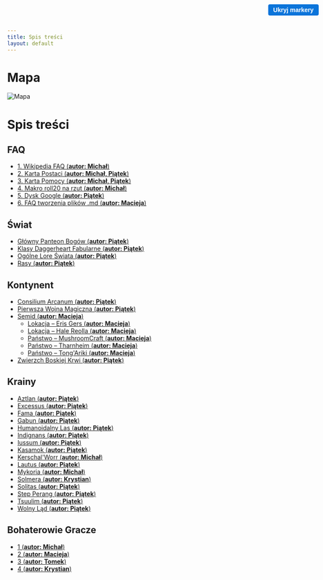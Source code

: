 ```yaml
---
title: Spis treści
layout: default
---
```


# Mapa
<div class="map-container">
	<img src="imgs/mapa.png" alt="Mapa" class="map" />
	<!-- Przykładowe markery -->
	<div class="marker" style="top: 40.10%; left: 7.81%;" title="Aztlan" data-link="{{ site.baseurl }}/krainy/aztlan.html"></div>
	<div class="marker" style="top: 93.96%; left: 79.49%;" title="Crathalon" data-link="{{ site.baseurl }}/krainy/crathalon.html"></div>
	<div class="marker" style="top: 21.98%; left: 24.41%;" title="Fama" data-link="{{ site.baseurl }}/krainy/fama.html"></div>
	<div class="marker" style="top: 35.30%; left: 21.04%;" title="Excessus" data-link="{{ site.baseurl }}/krainy/excessus.html"></div>
	<div class="marker" style="top: 24.65%; left: 35.16%;" title="Gabun" data-link="{{ site.baseurl }}/krainy/gabun.html"></div>
	<div class="marker" style="top: 36.89%; left: 89.45%;" title="Gora" data-link="{{ site.baseurl }}/krainy/gora.html"></div>
	<div class="marker" style="top: 41.66%; left: 76.17%;" title="Humanoidalny Las" data-link="{{ site.baseurl }}/krainy/humanoidalny_las.html"></div>
	<div class="marker" style="top: 46.43%; left: 38.57%;" title="Iussum" data-link="{{ site.baseurl }}/krainy/iussum.html"></div>
	<div class="marker" style="top: 52.12%; left: 24.90%;" title="Indignans" data-link="{{ site.baseurl }}/krainy/indignans.html"></div>
	<div class="marker" style="top: 90.70%; left: 17.09%;" title="Kasamok" data-link="{{ site.baseurl }}/krainy/kasamok.html"></div>
	<div class="marker" style="top: 60.14%; left: 84.21%;" title="Kerschal’Worr" data-link="{{ site.baseurl }}/krainy/kerschal_worr.html"></div>
	<div class="marker" style="top: 36.89%; left: 29.79%;" title="Lautus" data-link="{{ site.baseurl }}/krainy/lautus.html"></div>
	<div class="marker" style="top: 66.14%; left: 67.19%;" title="Mykoria" data-link="{{ site.baseurl }}/krainy/mykoria.html"></div>
	<div class="marker" style="top: 71.91%; left: 21.48%;" title="Pasmo" data-link="{{ site.baseurl }}/krainy/pasmo.html"></div>
	<div class="marker" style="top: 13.63%; left: 22.46%;" title="Solitas" data-link="{{ site.baseurl }}/krainy/solitas.html"></div>
	<div class="marker" style="top: 73.45%; left: 48.83%;" title="Solmera" data-link="{{ site.baseurl }}/krainy/solmera.html"></div>
	<div class="marker" style="top: 40.10%; left: 49.80%;" title="Step Perang" data-link="{{ site.baseurl }}/krainy/step_perang.html"></div>
	<div class="marker" style="top: 18.79%; left: 55.15%;" title="Tsuulim" data-link="{{ site.baseurl }}/krainy/tsuulim.html"></div>
	<div class="marker" style="top: 37.27%; left: 64.84%;" title="Tomkowo" data-link="{{ site.baseurl }}/krainy/tomkowo.html"></div>
	<div class="marker" style="top: 21.77%; left: 81.52%;" title="Wieza" data-link="{{ site.baseurl }}/krainy/wieza.html"></div>
	<div class="marker" style="top: 5.10%; left: 36.33%;" title="Wormhole" data-link="{{ site.baseurl }}/krainy/wormhole.html"></div>
	<div class="marker" style="top: 13.63%; left: 13.18%;" title="Wolny Ląd" data-link="{{ site.baseurl }}/krainy/wolny_lad.html"></div>

  <button id="toggleMarkersBtn" style="
    position: absolute;
    top: 10px;
    right: 10px;
    z-index: 50;
    background: #0a74da;
    border: none;
    color: white;
    padding: 5px 12px;
    border-radius: 4px;
    cursor: pointer;
    font-family: 'Eveleth', sans-serif;
    font-weight: 600;
    font-size: 14px;
  ">
    Ukryj markery
  </button>
</div>
<link rel="stylesheet" href="css/mapa.css" />
<script src="js/mapa.js"></script>

# Spis treści

## FAQ
- [1. Wikipedia FAQ (<strong>autor:  Michał</strong>)](/faq/wiki_faq.md)
- [2. Karta Postaci (<strong>autor: Michał, Piątek</strong>)](/faq/karta_postaci.md)
- [3. Karta Pomocy (<strong>autor: Michał, Piątek</strong>)](/faq/karta_pomocy.md)
- [4. Makro roll20 na rzut (<strong>autor: Michał</strong>)](/faq/makro.md)
- [5. Dysk Google (<strong>autor:  Piątek</strong>)](/faq/dysk_google.md)
- [6. FAQ tworzenia plików .md (<strong>autor:  Macieja</strong>)](/faq/md_faq.md)

## Świat
- [Główny Panteon Bogów (<strong>autor:  Piątek</strong>)](/swiat/glowny_panteon_bogow.md)
- [Klasy Daggerheart Fabularne (<strong>autor:  Piątek</strong>)](/swiat/klasy_daggerheart_fabularne.md)
- [Ogólne Lore Świata (<strong>autor:  Piątek</strong>)](/swiat/ogolne_swiat.md)
- [Rasy (<strong>autor:  Piątek</strong>)](/swiat/rasy.md)

## Kontynent
- [Consilium Arcanum (<strong>autor:  Piątek</strong>)](/kontynent/consilium_arcanum.md)
- [Pierwsza Wojna Magiczna (<strong>autor:  Piątek</strong>)](/kontynent/pierwsza_wojna_magiczna.md)
- [Semid (<strong>autor: Macieja</strong>)](/kontynent/semid.md)
	- [Lokacja – Eris Gers (<strong>autor: Macieja</strong>)](/kontynent/semid/lokacje_erisgers.md)
	- [Lokacja – Hale Reolla (<strong>autor: Macieja</strong>)](/kontynent/semid/lokacje_hale_reolla.md)
	- [Państwo – MushroomCraft (<strong>autor: Macieja</strong>)](/kontynent/semid/panstwo_mushroomcraft.md)
	- [Państwo – Tharnheim (<strong>autor: Macieja</strong>)](/kontynent/semid/panstwo_tharnheim.md)
	- [Państwo – Tong'Ariki (<strong>autor: Macieja</strong>)](/kontynent/semid/panstwo_tong_ariki.md)
- [Zwierzch Boskiej Krwi (<strong>autor:  Piątek</strong>)](/kontynent/zwierzch_boskiej_krwi.md)


## Krainy
- [Aztlan (<strong>autor: Piątek</strong>)](/krainy/aztlan.md)
- [Excessus (<strong>autor: Piątek</strong>)](/krainy/excessus.md)
- [Fama (<strong>autor: Piątek</strong>)](/krainy/fama.md)
- [Gabun (<strong>autor:  Piątek</strong>)](/krainy/gabun.md)
- [Humanoidalny Las (<strong>autor:  Piątek</strong>)](/krainy/humanoidalny_las.md)
- [Indignans (<strong>autor:  Piątek</strong>)](/krainy/indignans.md)
- [Iussum (<strong>autor:  Piątek</strong>)](/krainy/iussum.md)
- [Kasamok (<strong>autor:  Piątek</strong>)](/krainy/kasamok.md)
- [Kerschal'Worr (<strong>autor:  Michał</strong>)](/krainy/kerschal_worr.md)
- [Lautus (<strong>autor:  Piątek</strong>)](/krainy/lautus.md)
- [Mykoria (<strong>autor:  Michał</strong>)](/krainy/mykoria.md)
- [Solmera (<strong>autor:  Krystian</strong>)](/krainy/solmera.md)
- [Solitas (<strong>autor:  Piątek</strong>)](/krainy/solitas.md)
- [Step Perang (<strong>autor:  Piątek</strong>)](/krainy/step_perang.md)
- [Tsuulim (<strong>autor:  Piątek</strong>)](/krainy/tsuulim.md)
- [Wolny Ląd (<strong>autor:  Piątek</strong>)](/krainy/wolny_lad.md)

## Bohaterowie Gracze
- [1 (<strong>autor:  Michał</strong>)](/bg/michal/postac.md)
- [2 (<strong>autor:  Macieja</strong>)](/bg/macieja/postac.md)
- [3 (<strong>autor:  Tomek</strong>)](/bg/tomek/postac.md)
- [4 (<strong>autor:  Krystian</strong>)](/bg/krystian/postac.md)